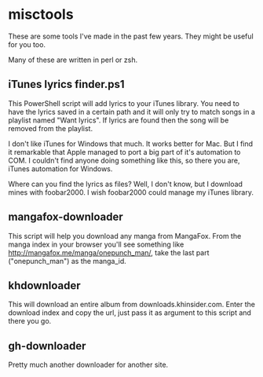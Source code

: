 # misctools
These are some tools I've made in the past few years. They might be useful for you too.

Many of these are written in perl or zsh. 

## iTunes lyrics finder.ps1
This PowerShell script will add lyrics to your iTunes library. You need to have the lyrics saved in a certain path and it will only try to match songs in a playlist named "Want lyrics". If lyrics are found then the song will be removed from the playlist.

I don't like iTunes for Windows that much. It works better for Mac. But I find it remarkable that Apple managed to port a big part of it's automation to COM. I couldn't find anyone doing something like this, so there you are, iTunes automation for Windows.

Where can you find the lyrics as files? Well, I don't know, but I download mines with foobar2000. I wish foobar2000 could manage my iTunes library.

## mangafox-downloader
This script will help you download any manga from MangaFox. From the manga index in your browser you'll see something like http://mangafox.me/manga/onepunch_man/, take the last part ("onepunch_man") as the manga_id.

## khdownloader
This will download an entire album from downloads.khinsider.com. Enter the download index and copy the url, just pass it as argument to this script and there you go.

## gh-downloader
Pretty much another downloader for another site.
